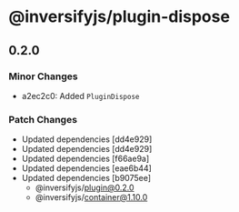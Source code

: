 # @inversifyjs/plugin-dispose

## 0.2.0

### Minor Changes

- a2ec2c0: Added `PluginDispose`

### Patch Changes

- Updated dependencies [dd4e929]
- Updated dependencies [dd4e929]
- Updated dependencies [f66ae9a]
- Updated dependencies [eae6b44]
- Updated dependencies [b9075ee]
  - @inversifyjs/plugin@0.2.0
  - @inversifyjs/container@1.10.0
